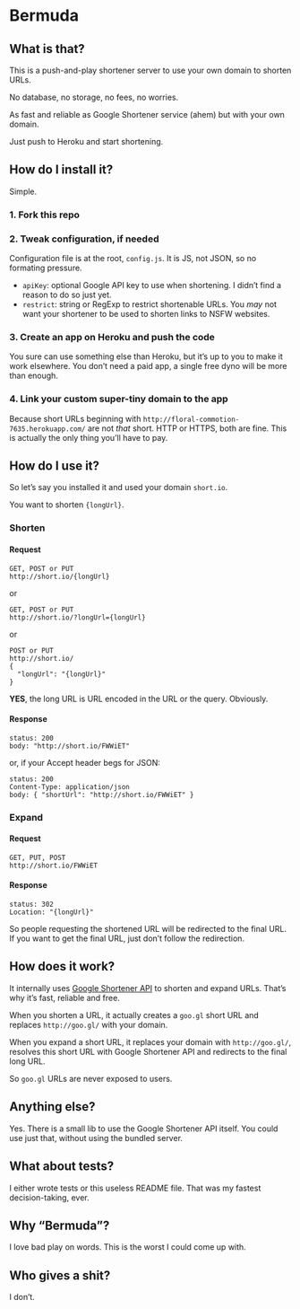 # Bermuda

## What is that?
This is a push-and-play shortener server to use your own domain to shorten URLs.

No database, no storage, no fees, no worries.

As fast and reliable as Google Shortener service (ahem) but with your own domain.

Just push to Heroku and start shortening.

## How do I install it?
Simple.
### 1. Fork this repo
### 2. Tweak configuration, if needed
Configuration file is at the root, `config.js`. It is JS, not JSON, so no formating pressure.

- `apiKey`: optional Google API key to use when shortening. I didn’t find a reason to do so just yet.
- `restrict`: string or RegExp to restrict shortenable URLs. You _may_ not want your shortener to be used to shorten links to NSFW websites.

### 3. Create an app on Heroku and push the code
You sure can use something else than Heroku, but it’s up to you to make it work elsewhere. You don’t need a paid app, a single free dyno will be more than enough.

### 4. Link your custom super-tiny domain to the app
Because short URLs beginning with `http://floral-commotion-7635.herokuapp.com/` are not _that_ short.
HTTP or HTTPS, both are fine. This is actually the only thing you’ll have to pay.

## How do I use it?
So let’s say you installed it and used your domain `short.io`.

You want to shorten `{longUrl}`.

### Shorten
#### Request
```
GET, POST or PUT
http://short.io/{longUrl}
```

or

```
GET, POST or PUT
http://short.io/?longUrl={longUrl}
```

or

```
POST or PUT
http://short.io/
{
  "longUrl": "{longUrl}"
}
```
__YES__, the long URL is URL encoded in the URL or the query. Obviously.

#### Response
```
status: 200
body: "http://short.io/FWWiET"
```

or, if your Accept header begs for JSON:

```
status: 200
Content-Type: application/json
body: { "shortUrl": "http://short.io/FWWiET" }
```

### Expand
#### Request
```
GET, PUT, POST
http://short.io/FWWiET
```

#### Response
```
status: 302
Location: "{longUrl}"
```

So people requesting the shortened URL will be redirected to the final URL. If you want to get the final URL, just don’t follow the redirection.

## How does it work?
It internally uses [Google Shortener API](https://developers.google.com/url-shortener) to shorten and expand URLs. That’s why it’s fast, reliable and free.

When you shorten a URL, it actually creates a `goo.gl` short URL and replaces `http://goo.gl/` with your domain.

When you expand a short URL, it replaces your domain with `http://goo.gl/`, resolves this short URL with Google Shortener API and redirects to the final long URL.

So `goo.gl` URLs are never exposed to users.

## Anything else?
Yes. There is a small lib to use the Google Shortener API itself. You could use just that, without using the bundled server.

## What about tests?
I either wrote tests or this useless README file. That was my fastest decision-taking, ever.

## Why “Bermuda”?
I love bad play on words. This is the worst I could come up with.

## Who gives a shit?
I don’t.
